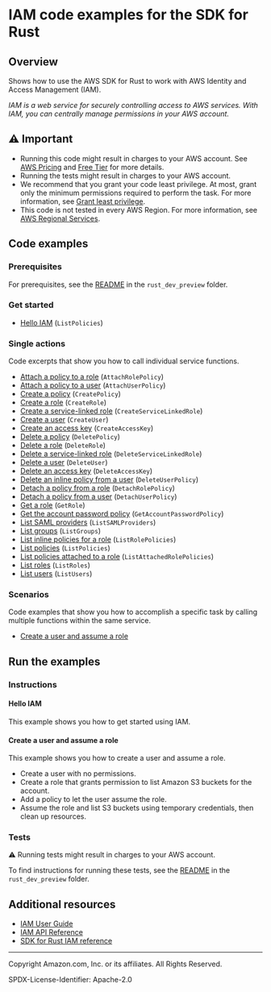 <!--Generated by WRITEME on 2023-09-12 00:35:27.721726 (UTC)-->
# IAM code examples for the SDK for Rust

## Overview

Shows how to use the AWS SDK for Rust to work with AWS Identity and Access Management (IAM).

<!--custom.overview.start-->
<!--custom.overview.end-->

*IAM is a web service for securely controlling access to AWS services. With IAM, you can centrally manage permissions in your AWS account.*

## ⚠ Important

* Running this code might result in charges to your AWS account. See [AWS Pricing](https://aws.amazon.com/pricing/?aws-products-pricing.sort-by=item.additionalFields.productNameLowercase&aws-products-pricing.sort-order=asc&awsf.Free%20Tier%20Type=*all&awsf.tech-category=*all) and [Free Tier](https://aws.amazon.com/free/?all-free-tier.sort-by=item.additionalFields.SortRank&all-free-tier.sort-order=asc&awsf.Free%20Tier%20Types=*all&awsf.Free%20Tier%20Categories=*all) for more details.
* Running the tests might result in charges to your AWS account.
* We recommend that you grant your code least privilege. At most, grant only the minimum permissions required to perform the task. For more information, see [Grant least privilege](https://docs.aws.amazon.com/IAM/latest/UserGuide/best-practices.html#grant-least-privilege).
* This code is not tested in every AWS Region. For more information, see [AWS Regional Services](https://aws.amazon.com/about-aws/global-infrastructure/regional-product-services).

<!--custom.important.start-->
<!--custom.important.end-->

## Code examples

### Prerequisites

For prerequisites, see the [README](../../README.md#Prerequisites) in the `rust_dev_preview` folder.


<!--custom.prerequisites.start-->
<!--custom.prerequisites.end-->


### Get started

* [Hello IAM](src/bin/hello.rs#L1) (`ListPolicies`)

### Single actions

Code excerpts that show you how to call individual service functions.

* [Attach a policy to a role](src/iam-service-lib.rs#L224) (`AttachRolePolicy`)
* [Attach a policy to a user](src/iam-service-lib.rs#L239) (`AttachUserPolicy`)
* [Create a policy](src/iam-service-lib.rs#L21) (`CreatePolicy`)
* [Create a role](src/iam-service-lib.rs#L68) (`CreateRole`)
* [Create a service-linked role](src/iam-service-lib.rs#L427) (`CreateServiceLinkedRole`)
* [Create a user](src/iam-service-lib.rs#L90) (`CreateUser`)
* [Create an access key](src/iam-service-lib.rs#L273) (`CreateAccessKey`)
* [Delete a policy](src/iam-service-lib.rs#L341) (`DeletePolicy`)
* [Delete a role](src/iam-service-lib.rs#L163) (`DeleteRole`)
* [Delete a service-linked role](src/iam-service-lib.rs#L179) (`DeleteServiceLinkedRole`)
* [Delete a user](src/iam-service-lib.rs#L194) (`DeleteUser`)
* [Delete an access key](src/iam-service-lib.rs#L297) (`DeleteAccessKey`)
* [Delete an inline policy from a user](src/iam-service-lib.rs#L352) (`DeleteUserPolicy`)
* [Detach a policy from a role](src/iam-service-lib.rs#L324) (`DetachRolePolicy`)
* [Detach a policy from a user](src/iam-service-lib.rs#L256) (`DetachUserPolicy`)
* [Get a role](src/iam-service-lib.rs#L116) (`GetRole`)
* [Get the account password policy](src/iam-service-lib.rs#L446) (`GetAccountPasswordPolicy`)
* [List SAML providers](src/iam-service-lib.rs#L496) (`ListSAMLProviders`)
* [List groups](src/iam-service-lib.rs#L408) (`ListGroups`)
* [List inline policies for a role](src/iam-service-lib.rs#L477) (`ListRolePolicies`)
* [List policies](src/iam-service-lib.rs#L369) (`ListPolicies`)
* [List policies attached to a role](src/iam-service-lib.rs#L456) (`ListAttachedRolePolicies`)
* [List roles](src/iam-service-lib.rs#L98) (`ListRoles`)
* [List users](src/iam-service-lib.rs#L126) (`ListUsers`)

### Scenarios

Code examples that show you how to accomplish a specific task by calling multiple
functions within the same service.

* [Create a user and assume a role](src/bin/iam-getting-started.rs)

## Run the examples

### Instructions


<!--custom.instructions.start-->
<!--custom.instructions.end-->

#### Hello IAM

This example shows you how to get started using IAM.



#### Create a user and assume a role

This example shows you how to create a user and assume a role. 

* Create a user with no permissions.
* Create a role that grants permission to list Amazon S3 buckets for the account.
* Add a policy to let the user assume the role.
* Assume the role and list S3 buckets using temporary credentials, then clean up resources.

<!--custom.scenario_prereqs.iam_Scenario_CreateUserAssumeRole.start-->
<!--custom.scenario_prereqs.iam_Scenario_CreateUserAssumeRole.end-->


<!--custom.scenarios.iam_Scenario_CreateUserAssumeRole.start-->
<!--custom.scenarios.iam_Scenario_CreateUserAssumeRole.end-->

### Tests

⚠ Running tests might result in charges to your AWS account.


To find instructions for running these tests, see the [README](../../README.md#Tests)
in the `rust_dev_preview` folder.



<!--custom.tests.start-->
<!--custom.tests.end-->

## Additional resources

* [IAM User Guide](https://docs.aws.amazon.com/IAM/latest/UserGuide/introduction.html)
* [IAM API Reference](https://docs.aws.amazon.com/IAM/latest/APIReference/welcome.html)
* [SDK for Rust IAM reference](https://docs.rs/aws-sdk-iam/latest/aws_sdk_iam/)

<!--custom.resources.start-->
<!--custom.resources.end-->

---

Copyright Amazon.com, Inc. or its affiliates. All Rights Reserved.

SPDX-License-Identifier: Apache-2.0